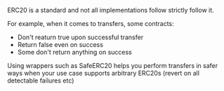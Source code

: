 ERC20 is a standard and not all implementations follow strictly follow it.

For example, when it comes to transfers, some contracts:

- Don't reaturn true upon successful transfer
- Return false even on success
- Some don't return anything on success

Using wrappers such as SafeERC20 helps you perform transfers in safer ways when your use case supports arbitrary ERC20s (revert on all detectable failures etc)
